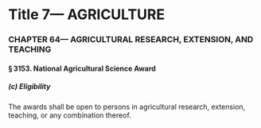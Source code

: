 
# Title 7— AGRICULTURE
### CHAPTER 64— AGRICULTURAL RESEARCH, EXTENSION, AND TEACHING
#### § 3153. National Agricultural Science Award
##### (c) Eligibility

The awards shall be open to persons in agricultural research, extension, teaching, or any combination thereof.
